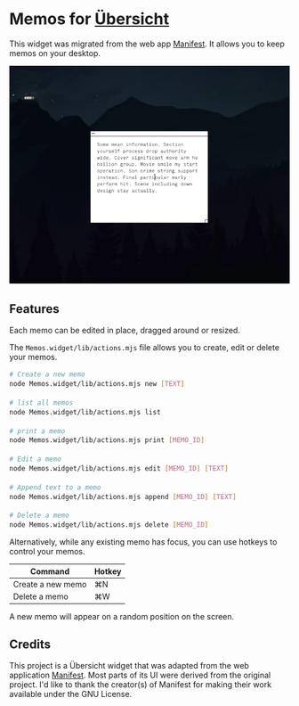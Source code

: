 # Memos for [Übersicht](http://tracesof.net/uebersicht/)

This widget was migrated from the web app [Manifest](https://github.com/jonathontoon/manifest).
It allows you to keep memos on your desktop.

![](./screenshot.png)

## Features

Each memo can be edited in place, dragged around or resized.

The `Memos.widget/lib/actions.mjs` file allows you to create, edit or delete your memos.

```bash
# Create a new memo
node Memos.widget/lib/actions.mjs new [TEXT]

# list all memos
node Memos.widget/lib/actions.mjs list

# print a memo
node Memos.widget/lib/actions.mjs print [MEMO_ID]

# Edit a memo
node Memos.widget/lib/actions.mjs edit [MEMO_ID] [TEXT]

# Append text to a memo
node Memos.widget/lib/actions.mjs append [MEMO_ID] [TEXT]

# Delete a memo
node Memos.widget/lib/actions.mjs delete [MEMO_ID]
```

Alternatively, while any existing memo has focus, you can use hotkeys to control your memos.

| Command           | Hotkey |
| ----------------- | ------ |
| Create a new memo | ⌘N     |
| Delete a memo     | ⌘W     |

A new memo will appear on a random position on the screen.

## Credits

This project is a Übersicht widget that was adapted from the web application [Manifest](https://github.com/jonathontoon/manifest).
Most parts of its UI were derived from the original project.
I'd like to thank the creator(s) of Manifest for making their work available under the GNU
License.
